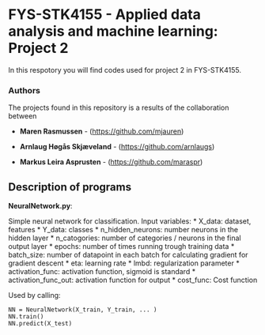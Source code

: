 # FYS-STK4155 - Applied data analysis and machine learning: Project 2

In this respotory you will find codes used for project 2 in FYS-STK4155. 

### Authors
The projects found in this repository is a results of the collaboration between

* **Maren Rasmussen** - (https://github.com/mjauren)

* **Arnlaug Høgås Skjæveland** - (https://github.com/arnlaugs)

* **Markus Leira Asprusten** - (https://github.com/maraspr)



## Description of programs

**NeuralNetwork.py**: 

Simple neural network for classification. 
    Input variables:
        * X_data: dataset, features
        * Y_data: classes
        * n_hidden_neurons: number neurons in the hidden layer
        * n_catogories: number of categories / neurons in the final
            output layer
        * epochs: number of times running trough training data
        * batch_size: number of datapoint in each batch for calculating
            gradient for gradient descent
        * eta: learning rate
        * lmbd: regularization parameter
        * activation_func: activation function, sigmoid is standard
        * activation_func_out: activation function for output
        * cost_func: Cost function

Used by calling:

    NN = NeuralNetwork(X_train, Y_train, ... )
    NN.train() 
    NN.predict(X_test)
